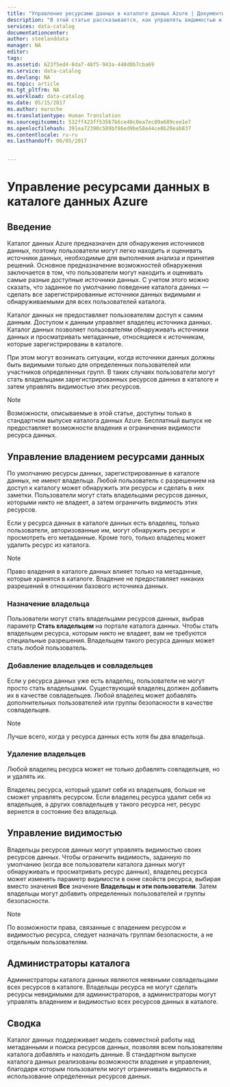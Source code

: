 ```yaml
---
title: "Управление ресурсами данных в каталоге данных Azure | Документы Майкрософт"
description: "В этой статье рассказывается, как управлять видимостью и владением ресурсов данных, зарегистрированных в каталоге данных Azure."
services: data-catalog
documentationcenter: 
author: steelanddata
manager: NA
editor: 
tags: 
ms.assetid: 623f5ed4-8da7-48f5-943a-448d0b7cba69
ms.service: data-catalog
ms.devlang: NA
ms.topic: article
ms.tgt_pltfrm: NA
ms.workload: data-catalog
ms.date: 05/15/2017
ms.author: maroche
ms.translationtype: Human Translation
ms.sourcegitcommit: 532ff423ff53567b6ce40c0ea7ec09a689cee1e7
ms.openlocfilehash: 391ea72390c589bf86ed9be58e44ce8b20eab837
ms.contentlocale: ru-ru
ms.lasthandoff: 06/05/2017


---
```

# <a name="manage-data-assets-in-azure-data-catalog"></a>Управление ресурсами данных в каталоге данных Azure
## <a name="introduction"></a>Введение
Каталог данных Azure предназначен для обнаружения источников данных, поэтому пользователи могут легко находить и оценивать источники данных, необходимые для выполнения анализа и принятия решений. Основное предназначение возможностей обнаружения заключается в том, что пользователи могут находить и оценивать самые разные доступные источники данных. С учетом этого можно сказать, что заданное по умолчанию поведение каталога данных — сделать все зарегистрированные источники данных видимыми и обнаруживаемыми для всех пользователей каталога.

Каталог данных не предоставляет пользователям доступ к самим данным. Доступом к данным управляет владелец источника данных. Каталог данных позволяет пользователям обнаруживать источники данных и просматривать метаданные, относящиеся к источникам, которые зарегистрированы в каталоге.

При этом могут возникать ситуации, когда источники данных должны быть видимыми только для определенных пользователей или участников определенных групп. В таких случаях пользователи могут стать владельцами зарегистрированных ресурсов данных в каталоге и затем управлять видимостью этих ресурсов.

> [!NOTE]
> Возможности, описываемые в этой статье, доступны только в стандартном выпуске каталога данных Azure. Бесплатный выпуск не предоставляет возможности владения и ограничения видимости ресурса данных.
>
>

## <a name="manage-ownership-of-data-assets"></a>Управление владением ресурсами данных
По умолчанию ресурсы данных, зарегистрированные в каталоге данных, не имеют владельца. Любой пользователь с разрешением на доступ к каталогу может обнаружить эти ресурсы и сделать в них заметки. Пользователи могут стать владельцами ресурсов данных, которыми никто не владеет, а затем ограничить видимость этих ресурсов.

Если у ресурса данных в каталоге данных есть владелец, только пользователи, авторизованные им, могут обнаружить ресурс и просмотреть его метаданные. Кроме того, только владелец может удалить ресурс из каталога.

> [!NOTE]
> Право владения в каталоге данных влияет только на метаданные, которые хранятся в каталоге. Владение не предоставляет никаких разрешений в отношении базового источника данных.
>
>

### <a name="take-ownership"></a>Назначение владельца
Пользователи могут стать владельцами ресурсов данных, выбрав параметр **Стать владельцем** на портале каталога данных. Чтобы стать владельцем ресурса, которым никто не владеет, вам не требуются специальные разрешения. Владельцем такого ресурса данных может стать любой пользователь.

### <a name="add-owners-and-co-owners"></a>Добавление владельцев и совладельцев
Если у ресурса данных уже есть владелец, пользователи не могут просто стать владельцами. Существующий владелец должен добавить их в качестве совладельцев. Любой владелец может добавлять дополнительных пользователей или группы безопасности в качестве совладельцев.

> [!NOTE]
> Лучше всего, когда у ресурса данных есть хотя бы два владельца.
>
>

### <a name="remove-owners"></a>Удаление владельцев
Любой владелец ресурса может не только добавлять совладельцев, но и удалять их.

Владелец ресурса, который удалит себя из владельцев, больше не сможет управлять ресурсом. Если владелец ресурса удалит себя из владельцев, а других совладельцев у такого ресурса нет, ресурс вернется в состояние без владельца.

## <a name="control-visibility"></a>Управление видимостью
Владельцы ресурсов данных могут управлять видимостью своих ресурсов данных. Чтобы ограничить видимость, заданную по умолчанию (когда все пользователи каталога данных могут обнаруживать и просматривать ресурс данных), владелец ресурса может изменять параметр видимости в окне свойств ресурса, выбирая вместо значения **Все** значение **Владельцы и эти пользователи**. Затем владельцы могут добавить определенных пользователей и группы безопасности.

> [!NOTE]
> По возможности права, связанные с владением ресурсом и видимостью ресурса, следует назначать группам безопасности, а не отдельным пользователям.
>
>

## <a name="catalog-administrators"></a>Администраторы каталога
Администраторы каталога данных являются неявными совладельцами всех ресурсов в каталоге. Владельцы ресурса не могут сделать ресурсы невидимыми для администраторов, а администраторы могут управлять владением и видимостью всех ресурсов данных в каталоге.

## <a name="summary"></a>Сводка
Каталог данных поддерживает модель совместной работы над метаданными и поиска ресурсов данных, позволяя всем пользователям каталога добавлять и находить данные. В стандартном выпуске каталога данных реализованы возможности владения и управления, благодаря которым пользователи могут ограничивать видимость и использование определенных ресурсов данных.

